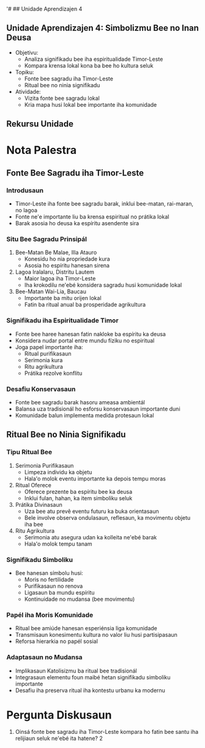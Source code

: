 '# ## Unidade Aprendizajen 4

## Unidade Aprendizajen 4: Simbolizmu Bee no Inan Deusa
- Objetivu:
  * Analiza signifikadu bee iha espiritualidade Timor-Leste
  * Kompara krensa lokal kona ba bee ho kultura seluk
- Topiku:
  * Fonte bee sagradu iha Timor-Leste
  * Ritual bee no ninia signifikadu
- Atividade:
  * Vizita fonte bee sagradu lokal
  * Kria mapa husi lokal bee importante iha komunidade

## Rekursu Unidade

# Nota Palestra

## Fonte Bee Sagradu iha Timor-Leste

### Introdusaun
- Timor-Leste iha fonte bee sagradu barak, inklui bee-matan, rai-maran, no lagoa
- Fonte ne'e importante liu ba krensa espiritual no prátika lokal
- Barak asosia ho deusa ka espíritu asendente sira

### Situ Bee Sagradu Prinsipál
1. Bee-Matan Be Malae, Illa Atauro
   - Konesidu ho nia propriedade kura
   - Asosia ho espíritu hanesan sirena
2. Lagoa Iralalaru, Distritu Lautem
   - Maior lagoa iha Timor-Leste
   - Iha krokodilu ne'ebé konsidera sagradu husi komunidade lokal
3. Bee-Matan Wai-Lia, Baucau
   - Importante ba mitu orijen lokal
   - Fatin ba ritual anual ba prosperidade agrikultura

### Signifikadu iha Espiritualidade Timor
- Fonte bee haree hanesan fatin nakloke ba espíritu ka deusa
- Konsidera nudar portal entre mundu fíziku no espiritual
- Joga papel importante iha:
  * Ritual purifikasaun
  * Serimonia kura
  * Ritu agrikultura
  * Prátika rezolve konflitu

### Desafiu Konservasaun
- Fonte bee sagradu barak hasoru ameasa ambientál
- Balansa uza tradisionál ho esforsu konservasaun importante duni
- Komunidade balun implementa medida protesaun lokal

## Ritual Bee no Ninia Signifikadu

### Tipu Ritual Bee
1. Serimonia Purifikasaun
   - Limpeza individu ka objetu
   - Hala'o molok eventu importante ka depois tempu moras
2. Ritual Oferece
   - Oferece prezente ba espíritu bee ka deusa
   - Inklui fulan, hahan, ka item simboliku seluk
3. Prátika Divinasaun
   - Uza bee atu prevê eventu futuru ka buka orientasaun
   - Bele involve observa ondulasaun, reflesaun, ka movimentu objetu iha bee
4. Ritu Agrikultura
   - Serimonia atu asegura udan ka kolleita ne'ebé barak
   - Hala'o molok tempu tanam

### Signifikadu Simboliku
- Bee hanesan símbolu husi:
  * Moris no fertilidade
  * Purifikasaun no renova
  * Ligasaun ba mundu espíritu
  * Kontinuidade no mudansa (bee movimentu)

### Papél iha Moris Komunidade
- Ritual bee amiúde hanesan esperiénsia liga komunidade
- Transmisaun konesimentu kultura no valor liu husi partisipasaun
- Reforsa hierarkia no papél sosial

### Adaptasaun no Mudansa
- Implikasaun Katolisizmu ba ritual bee tradisionál
- Integrasaun elementu foun maibé hetan signifikadu simboliku importante
- Desafiu iha preserva ritual iha kontestu urbanu ka modernu

# Pergunta Diskusaun

1. Oinsá fonte bee sagradu iha Timor-Leste kompara ho fatin bee santu iha relijiaun seluk ne'ebé ita hatene?
2